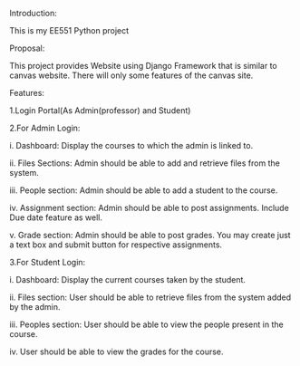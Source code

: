 Introduction:

This is my EE551 Python project

Proposal:

This project provides Website using Django Framework that is similar to canvas website. There will only some features of the
canvas site.

Features:

1.Login Portal(As Admin(professor) and Student)

2.For Admin Login:

i. Dashboard: Display the courses to which the admin is linked to.

ii. Files Sections: Admin should be able to add and retrieve files from the system.

iii. People section: Admin should be able to add a student to the course.

iv. Assignment section: Admin should be able to post assignments. Include Due date
feature as well.

v. Grade section: Admin should be able to post grades. You may create just a text box
and submit button for respective assignments.

3.For Student Login:

i. Dashboard: Display the current courses taken by the student.

ii. Files section: User should be able to retrieve files from the system added by the
admin.

iii. Peoples section: User should be able to view the people present in the course.

iv. User should be able to view the grades for the course.


